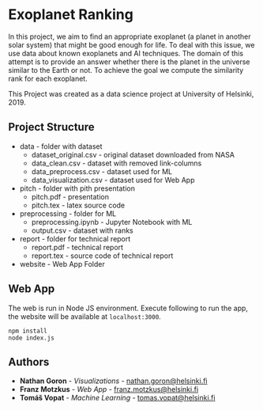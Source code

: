 # Exoplanet Ranking

In this project, we aim to find an appropriate exoplanet (a planet in another solar system) that might be good enough for life. To deal with this issue, we use data about known exoplanets and AI techniques. The domain of this attempt is to provide an answer whether there is the planet in the universe similar to the Earth or not. To achieve the goal we compute the similarity rank for each exoplanet.

This Project was created as a data science project at University of Helsinki, 2019.

## Project Structure

* data - folder with dataset
  * dataset_original.csv - original dataset downloaded from NASA
  * data_clean.csv - dataset with removed link-columns
  * data_preprocess.csv - dataset used for ML
  * data_visualization.csv - dataset used for Web App
* pitch - folder with pith presentation
  * pitch.pdf - presentation
  * pitch.tex - latex source code
* preprocessing - folder for ML
  * preprocessing.ipynb - Jupyter Notebook with ML
  * output.csv - dataset with ranks
* report - folder for technical report
  * report.pdf - technical report
  * report.tex - source code of technical report
* website - Web App Folder

## Web App

The web is run in Node JS environment. Execute following to run the app, the website will be available at `localhost:3000`.
```
npm install
node index.js
```

## Authors

* **Nathan Goron** - *Visualizations* - <nathan.goron@helsinki.fi>
* **Franz Motzkus** - *Web App* - <franz.motzkus@helsinki.fi>
* **Tomáš Vopat** - *Machine Learning* - <tomas.vopat@helsinki.fi>
